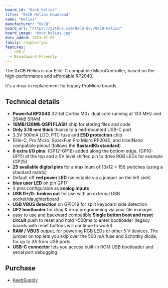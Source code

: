 ```yaml
---
board_id: "0xcb_helios"
title: "0xCB Helios Download"
name: "Helios"
manufacturer: "0xCB"
board_url: "https://github.com/0xCB-dev/0xCB-Helios"
board_image: "0xcb_helios.jpg"
date_added: 2023-01-05
family: raspberrypi
features:
  - USB-C
  - Breadboard-Friendly
---
```


The 0xCB Helios is our Elite-C compatible MicroController, based on the high-performance and affordable RP2040.

It's a drop-in replacement for legacy ProMicro boards.

## Technical details

- **Powerful RP2040** 32-bit Cortex M0+ dual core running at 133 MHz and 264kB SRAM.
- **16MB/128Mb QSPI FLASH** chip for storing files and code
- **Only 3.16 mm thick** thanks to a mid-mounted USB-C port
- 3.3V 500mA LDO, PTC fuse and **ESD protection** chip
- Elite-C, Pro Micro, SparkFun Pro Micro RP2040, and nice!Nano compatible pinout (follows the **BastardKb standard**)
- **8 extra I/O pins**: (GP12-GP16) added along the bottom edge, (GP10-GP11) at the top and a 5V level shifted pin to drive RGB LEDs for example (GP25)
- **25 available digital pins** for a maximum of 13x12 = 156 switches (using a standard matrix)
- Default off **red power LED** (selectable via a jumper on the left side)
- **blue user LED** on pin GP17
- 4 pins configurable as **analog inputs**
- **USB D+/D- broken out** for use with an external USB socket/daughterboard
- **USB VBUS detection** on GPIO19 for split keyboard side detection
- **UF2 bootloader** for drag & drop programming via your file manager
- easy to use and backward compatible **Single button boot and reset circuit** push to reset and hold >500ms to enter bootloader (legacy boards with reset buttons will continue to work!)
- **RAW / VBUS** output, for powering RGB LEDs or other 5 V devices. The jumper on top lets you skip over the 500 mA fuse and Schottky diode, for up to 3A from USB ports.
- **USB-C connector** lets you access built-in ROM USB bootloader and serial port debugging

## Purchase

- [KeebSupply](https://keeb.supply/products/0xcb-helios)
